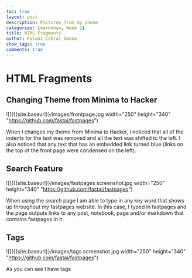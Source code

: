 ```yaml
---
toc: true
layout: post
description: Pictures from my phone
categories: [markdown, Week 2]
title: HTML Fragments
author: Kalani Cabral-Omana
show_tags: true
comments: true
---
```


# HTML Fragments
## Changing Theme from Minima to Hacker
![]({{site.baseurl}}/images/frontpage.jpg width="250" height="340" "https://github.com/fastai/fastpages")

When I changes my theme from Minima to Hacker, I noticed that 
all of the indents for the text was removed and all the text 
was shifted to the left. I also noticed that any text that has 
an embedded link turned blue (links on the top of the front 
page were condensed on the left).

## Search Feature
![]({{site.baseurl}}/images/fastpages screenshot.jpg width="250" height="340" "https://github.com/fastai/fastpages")

When using the search page I am able to type in any key word 
that shows up throughout my fastpages website. In this case, I 
typed in fastpages and the page outputs links to any post, 
notebook, page and/or markdown that contains fastpages in it.

## Tags
![]({{site.baseurl}}/images/tags screenshot.jpg width="250" height="340" "https://github.com/fastai/fastpages")

As you can see I have tags 
